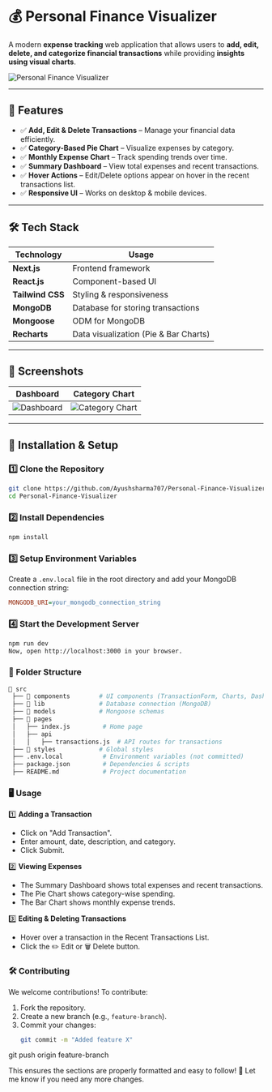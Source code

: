 # 💰 Personal Finance Visualizer  

A modern **expense tracking** web application that allows users to **add, edit, delete, and categorize financial transactions** while providing **insights using visual charts**.

![Personal Finance Visualizer](https://via.placeholder.com/1000x300?text=Personal+Finance+Visualizer) <!-- Replace with actual image -->

---

## 🚀 Features  

- ✅ **Add, Edit & Delete Transactions** – Manage your financial data efficiently.  
- ✅ **Category-Based Pie Chart** – Visualize expenses by category.  
- ✅ **Monthly Expense Chart** – Track spending trends over time.  
- ✅ **Summary Dashboard** – View total expenses and recent transactions.  
- ✅ **Hover Actions** – Edit/Delete options appear on hover in the recent transactions list.  
- ✅ **Responsive UI** – Works on desktop & mobile devices.  

---

## 🛠️ Tech Stack  

| **Technology** | **Usage** |
|--------------|-----------|
| **Next.js** | Frontend framework |
| **React.js** | Component-based UI |
| **Tailwind CSS** | Styling & responsiveness |
| **MongoDB** | Database for storing transactions |
| **Mongoose** | ODM for MongoDB |
| **Recharts** | Data visualization (Pie & Bar Charts) |

---

## 📸 Screenshots  

| **Dashboard** | **Category Chart** |
|------------|---------------|
| ![Dashboard](https://via.placeholder.com/500x300?text=Dashboard) | ![Category Chart](https://via.placeholder.com/500x300?text=Category+Chart) |

---

## 🔧 Installation & Setup  

### **1️⃣ Clone the Repository**  
```bash
git clone https://github.com/Ayushsharma707/Personal-Finance-Visualizer.git
cd Personal-Finance-Visualizer 
```
### **2️⃣ Install Dependencies**  
```bash
npm install
```
### **3️⃣ Setup Environment Variables**  
Create a `.env.local` file in the root directory and add your MongoDB connection string:  

```ini
MONGODB_URI=your_mongodb_connection_string
```
### **4️⃣ Start the Development Server**  
```bash
npm run dev
Now, open http://localhost:3000 in your browser.
```

### **📂 Folder Structure**  

```graphql
📂 src
 ├── 📂 components        # UI components (TransactionForm, Charts, Dashboard)
 ├── 📂 lib               # Database connection (MongoDB)
 ├── 📂 models            # Mongoose schemas
 ├── 📂 pages
 │   ├── index.js         # Home page
 │   ├── api
 │   │   ├── transactions.js  # API routes for transactions
 ├── 📂 styles            # Global styles
 ├── .env.local           # Environment variables (not committed)
 ├── package.json         # Dependencies & scripts
 ├── README.md            # Project documentation

```
### **🖥️ Usage**

1️⃣ **Adding a Transaction**  
- Click on "Add Transaction".  
- Enter amount, date, description, and category.  
- Click Submit.  

2️⃣ **Viewing Expenses**  
- The Summary Dashboard shows total expenses and recent transactions.  
- The Pie Chart shows category-wise spending.  
- The Bar Chart shows monthly expense trends.  

3️⃣ **Editing & Deleting Transactions**  
- Hover over a transaction in the Recent Transactions List.  
- Click the ✏️ Edit or 🗑️ Delete button.

### **🛠️ Contributing**  
We welcome contributions! To contribute:

1. Fork the repository.
2. Create a new branch (e.g., `feature-branch`).
3. Commit your changes:  
   ```bash
   git commit -m "Added feature X"
   ```
   

git push origin feature-branch


This ensures the sections are properly formatted and easy to follow! 🚀 Let me know if you need any more changes.




